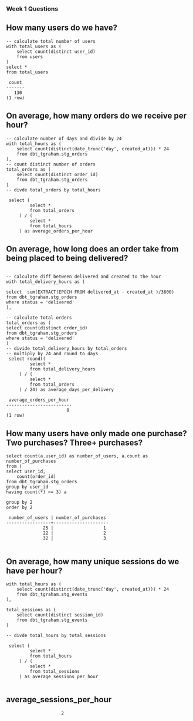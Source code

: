 ### Week 1 Questions

## How many users do we have?

```
-- calculate total number of users
with total_users as (
    select count(distinct user_id)
    from users
)
select *
from total_users

 count 
-------
   130
(1 row)

```
## On average, how many orders do we receive per hour?

```
-- calculate number of days and divide by 24
with total_hours as (
    select count(distinct(date_trunc('day', created_at))) * 24
    from dbt_tgraham.stg_orders
),
-- count distinct number of orders
total_orders as (
    select count(distinct order_id)
    from dbt_tgraham.stg_orders
)
-- divde total_orders by total_hours

 select (
         select *
         from total_orders
     ) / (
         select *
         from total_hours
     ) as average_orders_per_hour

```

## On average, how long does an order take from being placed to being delivered?

```

-- calculate diff between delivered and created to the hour
with total_delivery_hours as (

select  sum(EXTRACT(EPOCH FROM delivered_at - created_at )/3600)
from dbt_tgraham.stg_orders
where status = 'delivered'
),

-- calculate total orders
total_orders as (
select count(distinct order_id)
from dbt_tgraham.stg_orders
where status = 'delivered'
)
-- divide total_delivery_hours by total_orders 
-- multiply by 24 and round to days
 select round((
         select *
         from total_delivery_hours
     ) / (
         select *
         from total_orders
     ) / 24) as average_days_per_delivery

 average_orders_per_hour 
-------------------------
                       8
(1 row)

```

## How many users have only made one purchase? Two purchases? Three+ purchases?
```
select count(a.user_id) as number_of_users, a.count as number_of_purchases
from (
select user_id,
    count(order_id)
from dbt_tgraham.stg_orders
group by user_id
having count(*) <= 3) a

group by 2
order by 2

 number_of_users | number_of_purchases 
-----------------+---------------------
              25 |                   1
              22 |                   2
              32 |                   3


```

## On average, how many unique sessions do we have per hour?

```
with total_hours as (
    select count(distinct(date_trunc('day', created_at))) * 24
    from dbt_tgraham.stg_events
),

total_sessions as (
    select count(distinct session_id)
    from dbt_tgraham.stg_events
)

-- divde total_hours by total_sessions

 select (
         select *
         from total_hours
     ) / (
         select *
         from total_sessions
     ) as average_sessions_per_hour


```
average_sessions_per_hour 
---------------------------
                         2     
